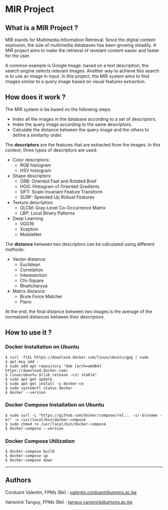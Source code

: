 # **MIR Project**

## **What is a MIR Project ?**

MIR stands for Multimedia Information Retrieval. 
Since the digital content explosion, the size of 
multimedia databases has been growing steadily.
A MIR project aims to make the retrieval of revelant 
content easier and faster for the user.

A common example is Google Image: based on a text 
description, the search engine selects relevant images.
Another way to achieve this search is to use an image in input.
In this project, the MIR system aims to find images similar 
to a query image based on visual features extraction.

## **How does it work ?**

The MIR system is be based on the following steps:
- Index all the images in the database according to a set of descriptors.
- Index the query image according to the same descriptors.
- Calculate the distance between the query image and the others to define a similarity order.

The **descriptors** are the features that are extracted from the images. 
In this context, three types of descriptors are used: 
- Color descriptors:
    - RGB histogram
    - HSV histogram
- Shape descriptors:
    - ORB: Oriented Fast and Rotated Brief
    - HOG: Histogram of Oriented Gradients
    - SIFT: Scale-Invariant Feature Transform
    - SURF: Speeded Up Robust Features
- Texture descriptors
    - GLCM: Gray-Level Co-Occurrence Matrix
    - LBP: Local Binary Patterns
- Deep Learning
    - VGG16
    - Xception      
    - MobileNet

The **distance** between two descriptors can be calculated using different methods:
- Vector distance:
    - Euclidean
    - Correlation
    - Interesection
    - Chi-Square
    - Bhattcharyya  
- Matrix distance:  
    - Brute Force Matcher
    - Flann

At the end, the final distance between two images is the average 
of the normalized distances between their descriptors.

## **How to use it ?**

### **Docker Installation on Ubuntu**
```console
$ curl -fsSL https://download.docker.com/linux/ubuntu/gpg | sudo 
$ apt-key add -
$ sudo add-apt-repository "deb [arch=amd64] https://download.docker.com/
$ linux/ubuntu $(lsb_release -cs) stable"
$ sudo apt-get update
$ sudo apt-get install -y docker-ce
$ sudo systemctl status docker
$ docker --version
```

### **Docker Compose Installation on Ubuntu**
```console
$ sudo curl -L "https://github.com/docker/compose/rel... -s)-$(uname -m)" -o /usr/local/bin/docker-compose
$ sudo chmod +x /usr/local/bin/docker-compose
$ docker-compose --version
```

### **Docker Compose Utilization**
```console
$ docker-compose build
$ docker-compose up
$ docker-compose down
```

---

## **Authors**

Corduant Valentin, FPMs (Be) : valentin.corduant@umons.ac.be

Vansnick Tanguy, FPMs (Be) : tanguy.vansnick@umons.ac.be
